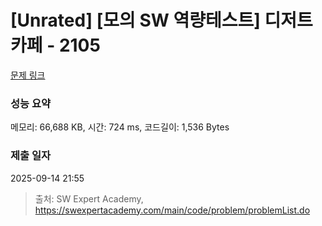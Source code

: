 # [Unrated] [모의 SW 역량테스트] 디저트 카페 - 2105 

[문제 링크](https://swexpertacademy.com/main/code/problem/problemDetail.do?contestProbId=AV5VwAr6APYDFAWu) 

### 성능 요약

메모리: 66,688 KB, 시간: 724 ms, 코드길이: 1,536 Bytes

### 제출 일자

2025-09-14 21:55



> 출처: SW Expert Academy, https://swexpertacademy.com/main/code/problem/problemList.do